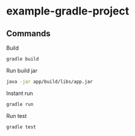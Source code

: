 # example-gradle-project

## Commands

Build

```bash
gradle build
```

Run build jar

```bash
java -jar app/build/libs/app.jar
```

Instant run

```bash
gradle run
```

Run test

```bash
gradle test
```
